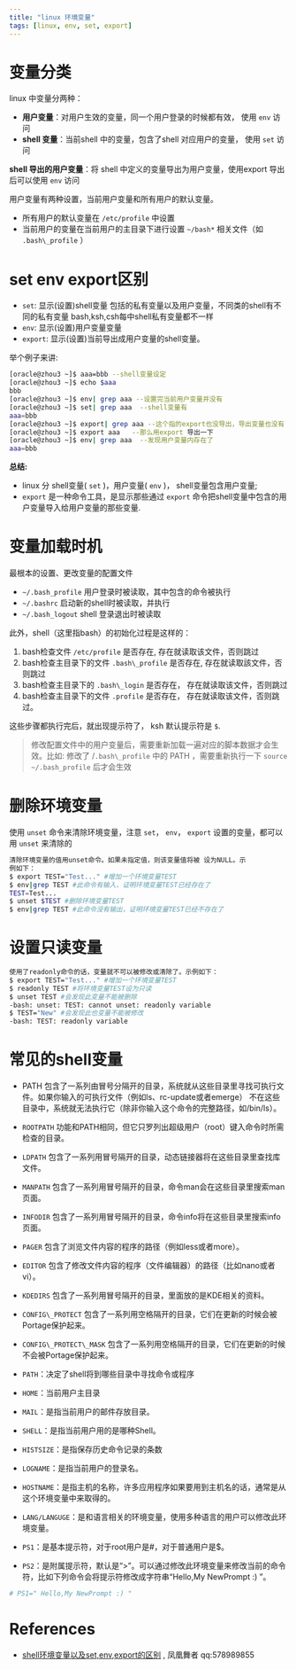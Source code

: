 ```yaml
---
title: "linux 环境变量"
tags: [linux, env, set, export]
---
```


# 变量分类

linux 中变量分两种：

* **用户变量**：对用户生效的变量，同一个用户登录的时候都有效， 使用 `env` 访问
* **shell 变量**：当前shell 中的变量，包含了shell 对应用户的变量， 使用 `set` 访问

**shell 导出的用户变量**：将 shell 中定义的变量导出为用户变量，使用export 导出后可以使用 `env` 访问

用户变量有两种设置，当前用户变量和所有用户的默认变量。

- 所有用户的默认变量在 `/etc/profile` 中设置
- 当前用户的变量在当前用户的主目录下进行设置 `~/bash*` 相关文件（如 `.bash\_profile` ）

# set env export区别

* `set`: 显示\(设置\)shell变量 包括的私有变量以及用户变量，不同类的shell有不同的私有变量 bash,ksh,csh每中shell私有变量都不一样
* `env`: 显示\(设置\)用户变量变量
* `export`: 显示\(设置\)当前导出成用户变量的shell变量。

举个例子来讲:

```bash
[oracle@zhou3 ~]$ aaa=bbb --shell变量设定   
[oracle@zhou3 ~]$ echo $aaa    
bbb   
[oracle@zhou3 ~]$ env| grep aaa --设置完当前用户变量并没有   
[oracle@zhou3 ~]$ set| grep aaa  --shell变量有   
aaa=bbb   
[oracle@zhou3 ~]$ export| grep aaa --这个指的export也没导出，导出变量也没有   
[oracle@zhou3 ~]$ export aaa   --那么用export 导出一下   
[oracle@zhou3 ~]$ env| grep aaa  --发现用户变量内存在了   
aaa=bbb
```

**总结:** 

- linux 分 shell变量\( `set` \)，用户变量\( `env` \)， shell变量包含用户变量;
- `export` 是一种命令工具，是显示那些通过 `export` 命令把shell变量中包含的用户变量导入给用户变量的那些变量.

#  变量加载时机

最根本的设置、更改变量的配置文件

* `~/.bash_profile`  用户登录时被读取，其中包含的命令被执行
* `~/.bashrc`  启动新的shell时被读取，并执行
* `~/.bash_logout`  shell 登录退出时被读取

此外，shell（这里指bash）的初始化过程是这样的：

1. bash检查文件 `/etc/profile` 是否存在, 存在就读取该文件，否则跳过
2. bash检查主目录下的文件 `.bash\_profile` 是否存在, 存在就读取該文件，否则跳过
3. bash检查主目录下的 `.bash\_login` 是否存在， 存在就读取该文件，否则跳过
4. bash检查主目录下的文件 `.profile` 是否存在， 存在就读取该文件，否则跳过。

这些步骤都执行完后，就出现提示符了， ksh 默认提示符是 `$`.

> 修改配置文件中的用户变量后，需要重新加载一遍对应的脚本数据才会生效。比如: 修改了 /`.bash\_profile` 中的 PATH ，需要重新执行一下  `source ~/.bash_profile` 后才会生效

# 删除环境变量

使用 `unset` 命令来清除环境变量，注意 `set`， `env`，  `export` 设置的变量，都可以用 `unset` 来清除的

```bash
清除环境变量的值用unset命令。如果未指定值，则该变量值将被 设为NULL。示
例如下：  
$ export TEST="Test..." #增加一个环境变量TEST  
$ env|grep TEST #此命令有输入，证明环境变量TEST已经存在了  
TEST=Test...  
$ unset $TEST #删除环境变量TEST  
$ env|grep TEST #此命令没有输出，证明环境变量TEST已经不存在了
```

# 设置只读变量

```bash
使用了readonly命令的话，变量就不可以被修改或清除了。示例如下：
$ export TEST="Test..." #增加一个环境变量TEST
$ readonly TEST #将环境变量TEST设为只读
$ unset TEST #会发现此变量不能被删除
-bash: unset: TEST: cannot unset: readonly variable
$ TEST="New" #会发现此也变量不能被修改
-bash: TEST: readonly variable
```

# 常见的shell变量

* PATH 包含了一系列由冒号分隔开的目录，系统就从这些目录里寻找可执行文件。如果你输入的可执行文件（例如ls、rc-update或者emerge） 不在这些目录中，系统就无法执行它（除非你输入这个命令的完整路径，如/bin/ls）。 
* `ROOTPATH` 功能和PATH相同，但它只罗列出超级用户（root）键入命令时所需检查的目录。
* `LDPATH` 包含了一系列用冒号隔开的目录，动态链接器将在这些目录里查找库文件。
* `MANPATH` 包含了一系列用冒号隔开的目录，命令man会在这些目录里搜索man页面。 
* `INFODIR` 包含了一系列用冒号隔开的目录，命令info将在这些目录里搜索info页面。 
* `PAGER` 包含了浏览文件内容的程序的路径（例如less或者more）。 
* `EDITOR` 包含了修改文件内容的程序（文件编辑器）的路径（比如nano或者vi）。 
* `KDEDIRS` 包含了一系列用冒号隔开的目录，里面放的是KDE相关的资料。
* `CONFIG\_PROTECT` 包含了一系列用空格隔开的目录，它们在更新的时候会被Portage保护起来。
* `CONFIG\_PROTECT\_MASK` 包含了一系列用空格隔开的目录，它们在更新的时候不会被Portage保护起来。

* `PATH`：决定了shell将到哪些目录中寻找命令或程序
* `HOME`：当前用户主目录
* `MAIL`：是指当前用户的邮件存放目录。
* `SHELL`：是指当前用户用的是哪种Shell。
* `HISTSIZE`：是指保存历史命令记录的条数
* `LOGNAME`：是指当前用户的登录名。
* `HOSTNAME`：是指主机的名称，许多应用程序如果要用到主机名的话，通常是从这个环境变量中来取得的。
* `LANG/LANGUGE`：是和语言相关的环境变量，使用多种语言的用户可以修改此环境变量。
* `PS1`：是基本提示符，对于root用户是\#，对于普通用户是$。
* `PS2`：是附属提示符，默认是“&gt;”。可以通过修改此环境变量来修改当前的命令符，比如下列命令会将提示符修改成字符串“Hello,My NewPrompt :\) ”。

```bash
# PS1=" Hello,My NewPrompt :) "
```

# References

* [shell环境变量以及set,env,export的区别](https://blog.csdn.net/longxibendi/article/details/6125075?utm_medium=distribute.pc_relevant.none-task-blog-BlogCommendFromBaidu-1.control&depth_1-utm_source=distribute.pc_relevant.none-task-blog-BlogCommendFromBaidu-1.control) , 凤凰舞者 qq:578989855 

